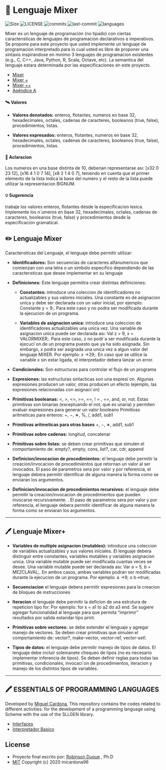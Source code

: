 #  🚀  Lenguaje Mixer
![Size](https://img.shields.io/github/size/micardona96/EOPL/Mixer/mixer.rkt)
![LICENSE](https://img.shields.io/github/license/micardona96/eopl)
![commits](https://img.shields.io/github/commit-activity/m/micardona96/EOPL)
![last-commit](https://img.shields.io/github/last-commit/micardona96/eopl)
![languages](https://img.shields.io/github/languages/top/micardona96/eopl)


Mixer es un lenguaje de programación (no tipado) con ciertas caracterısticas de lenguajes de programacion declarativos e imperativos. Se propone para este proyecto que usted implemente un lenguaje de programacion interpretado para lo cual usted es libre de proponer una sintaxis inspirandose en mınimo 3 lenguajes de programacion existentes (e.g., C, C++, Java, Python, R, Scala, Octave, etc). La semantica del lenguaje estara determinada por las especificaciones en este proyecto.


- [Mixer](#%EF%B8%8F-lenguaje-mixer)
- [Mixer +](#%EF%B8%8F-lenguaje-mixer-1)
- [Mixer ++](#%EF%B8%8F-lenguaje-mixer-2)
- [Apéndice A](#%EF%B8%8F-essentials-of-programming-languages)

#### 🛰️ Valores

* **Valores denotados:**
enteros, flotantes, numeros
en base 32, hexadecimales, octales, cadenas de caracteres, booleanos (true, false), procedimientos, listas.

* **Valores expresados:**
enteros, flotantes, numeros en base 32, hexadecimales, octales, cadenas de caracteres, booleanos (true, false), procedimientos, listas.

#### 🎯 Aclaracion
Los numeros en una base distinta de 10, deberian representarse ası: [x32 0 23 12], [x16 4 1 0 7 14], [x8 2 1 4 0 7], teniendo en cuenta que el primer elemento de la lista indica la base del numero y el resto de la lista puede utilizar la representacion BIGNUM.

#### 💡 Sugerencia
trabaje los valores enteros, flotantes
desde la especificacion lexica. Implemente los n´umeros
en base 32, hexadecimales, octales, cadenas de caracteres, booleanos (true, false) y procedimientos desde la
especificacion gramatical.

## ✏️ Lenguaje Mixer

Caracterısticas del Lenguaje, el lenguaje debe permitir utilizar:

* **Identificadores:** Son secuencias de caracteres alfanumericos que comienzan con una letra o un simbolo especıfico dependiendo de las caracterısticas
que desee implementar en su lenguaje

* **Definiciones:** Este lenguaje permitira crear distintas definiciones:

  + **Constantes:** introduce una coleccion de
identificadores no actualizables y sus valores
iniciales. Una constante es de asignacion unica y debe ser declarada con un valor inicial,
por ejemplo: Constante y = 9;. Para este
caso y no podra ser modificada durante la
ejecucion de un programa.

  + **Variables de asignacion unica:** introduce una coleccion de identificadores actualizables una unica vez. Una variable de asignacion unica puede ser declarada ası: Val z
= 9, x = VALORMIXER;. Para este caso, z no
podr´a ser modificada durante la ejecuci´on de
un programa puesto que ya ha sido asignada. Sin embargo, x podra ser asignada una
unica vez a algun valor del lenguaje MIXER.
Por ejemplo: x ->29;. En caso que se utilice
la variable x sin estar ligada, el interpretador
debera lanzar un error.

* **Condicionales:** Son estructuras para controlar el
flujo de un programa

* **Expresiones:** las estructuras sintacticas son una
expresi´on. Algunas expresiones producen un valor,
otras producen un efecto (ejemplo, las expresiones
relacionadas con asignaci´on)

* **Primitivas booleanas:** <, >, <=, >=, ==, ! =
, ==, and, or, not. Estas primitivas son binarias
(exceptuando el not, que es unaria) y permiten
evaluar expresiones para generar un valor booleano
Primitivas aritmeticas para enteros:
+, −, ∗, %, /, add1, sub1

* **Primitivas aritmeticas para otras bases** +, −, ∗, add1, sub1

* **Primitivas sobre cadenas:** longitud, concatenar

* **Primitivas sobre listas:** se deben crear primitivas que simulen el comportamiento de: empty?,
empty, cons, list?, car, cdr, append

* **Definicion/invocacion de procedimientos:** el
lenguaje debe permitir la creacion/invocacion de
procedimientos que retornan un valor al ser invocados. El paso de parametros sera por valor y por
referencia, el lenguaje debera permitir identificar
de alguna manera la forma como se enviaran los
argumentos.

* **Definicion/invocacion de procedimientos recursivos:** el lenguaje debe permitir la creacion/invocacion de procedimientos que pueden invocarse recursivamente. . El paso de parametros
sera por valor y por referencia, el lenguaje debera
permitir identificar de alguna manera la forma como se enviaran los argumentos.

---
## 🖊️ Lenguaje Mixer+

* **Variables de multiple asignacion (mutables):** introduce una coleccion de variables actualizables y sus valores iniciales. El lenguaje debera
distinguir entre constantes, variables mutables y
variables asignacion unica. Una variable mutable
puede ser modificada cuantas veces se desee. Una
variable mutable puede ser declarada ası: Var a
= 5, b = MEZCLAVAL;. En ambos casos, ambas
variables podran ser modificadas durante la ejecucion de un programa. Por ejemplo: a ->9; o
b->true;

* **Secuenciacion**
el lenguaje debera permitir expresiones para la creacion de bloques de instrucciones

* **Iteracion**
el lenguaje debe permitir la deficion de
una estrutura de repeticion tipo for. Por ejemplo:
for x = a1 to a2 do a3 end. Se sugiere agregar
funcionalidad al lenguaje para que permita “imprimir” resultados por salida estandar tipo print.

* **Primitivas sobre vectores:** 
se debe extender
el lenguaje y agregar manejo de vectores. Se deben crear primitivas que simulen el comportamiento de: vector?, make-vector, vector-ref,
vector-set!.

* **Tipos de datos:**
el lenguaje debe permitir manejo de tipos de datos. El lenguaje debe incluir
solemanete chequeo de tipos (no es necesario implementar inferencia de tipos). Se deben definir
reglas para todas las primitivas, condicionales, invocaci´on de procedimientos, iteracion y manejo de
los distintos tipos de variables.

---
## 🖍️ ESSENTIALS OF PROGRAMMING LANGUAGES
Developed by [Miguel Cardona](mailto:cardona.miguel@correounivalle.edu.co),
This repository contains the codes related to different activities. for the development of a programming language using Scheme with the use of the SLLGEN library.

* [Interfaces](TALLER2)
* [Interpretador Basico](TALLER3)

## License
* Proyecto final escrito por: [Robinson Duque](mailto:robinson.duque@correounivalle.edu.co) , Ph.D <br>
* [MIT](LICENSE) Copyright (c) 2020 micardona96
